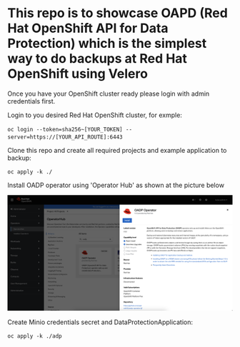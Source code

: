 # This repo is to showcase OAPD (Red Hat OpenShift API for Data Protection) which is the simplest way to do backups at Red Hat OpenShift using Velero

Once you have your OpenShift cluster ready please login with admin credentials first.

Login to you desired Red Hat OpenShift cluster, for exmple:

`` oc login --token=sha256~[YOUR_TOKEN] --server=https://[YOUR_API_ROUTE]:6443 ``

Clone this repo and create all required projects and example application to backup:
```
oc apply -k ./
```
Install OADP operator using 'Operator Hub' as shown at the picture below

![install OADP operator](./images/1.png)

Create Minio credentials secret and DataProtectionApplication:

```
oc apply -k ./adp
```


